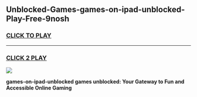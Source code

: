 
## Unblocked-Games-games-on-ipad-unblocked-Play-Free-9nosh
<h3>
<a href="https://premium76.site?title=games-on-ipad-unblocked&ref=21A">CLICK TO PLAY</a></h3>
<hr>

<h3>
<a href="https://premium76.site?title=games-on-ipad-unblocked&ref=21A">CLICK 2 PLAY</a>
  
</h3>

<a href="https://premium76.site?title=games-on-ipad-unblocked&ref=21A"><img src="https://clearcache.store/games.png"></a>


**games-on-ipad-unblocked games unblocked: Your Gateway to Fun and Accessible Online Gaming**
